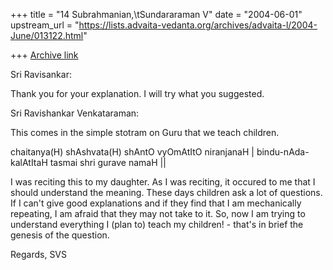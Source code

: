+++
title = "14 Subrahmanian,\tSundararaman V"
date = "2004-06-01"
upstream_url = "https://lists.advaita-vedanta.org/archives/advaita-l/2004-June/013122.html"

+++
[Archive link](https://lists.advaita-vedanta.org/archives/advaita-l/2004-June/013122.html)

Sri Ravisankar:

Thank you for your explanation.  I will try what you suggested.



Sri Ravishankar Venkataraman:

This comes in the simple stotram on Guru that we teach children.  

chaitanya(H) shAshvata(H) shAntO vyOmAtItO niranjanaH |
bindu-nAda-kalAtItaH tasmai shri gurave namaH ||

I was reciting this to my daughter.  As I was reciting, it occured to me that I should understand the meaning.  These days children ask a lot of questions.  If I can't give good explanations and if they find that I am mechanically repeating, I am afraid that they may not take to it.  So, now I am trying to understand everything I (plan to) teach my children! - that's in brief the genesis of the question.

Regards,
SVS

